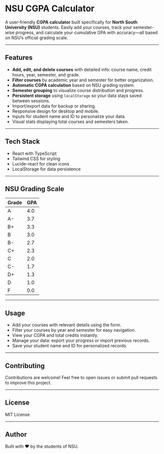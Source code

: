 # NSU CGPA Calculator

A user-friendly **CGPA calculator** built specifically for **North South University (NSU)** students. Easily add your courses, track your semester-wise progress, and calculate your cumulative GPA with accuracy—all based on NSU’s official grading scale.

---

## Features

* **Add, edit, and delete courses** with detailed info: course name, credit hours, year, semester, and grade.
* **Filter courses** by academic year and semester for better organization.
* **Automatic CGPA calculation** based on NSU grading system.
* **Semester grouping** to visualize course distribution and progress.
* **Persistent storage** using `localStorage` so your data stays saved between sessions.
* Import/export data for backup or sharing.
* Responsive design for desktop and mobile.
* Inputs for student name and ID to personalize your data.
* Visual stats displaying total courses and semesters taken.

---

## Tech Stack

* React with TypeScript
* Tailwind CSS for styling
* Lucide-react for clean icons
* LocalStorage for data persistence

---

## NSU Grading Scale

| Grade | GPA |
| ----- | --- |
| A     | 4.0 |
| A-    | 3.7 |
| B+    | 3.3 |
| B     | 3.0 |
| B-    | 2.7 |
| C+    | 2.3 |
| C     | 2.0 |
| C-    | 1.7 |
| D+    | 1.3 |
| D     | 1.0 |
| F     | 0.0 |

---

## Usage

* Add your courses with relevant details using the form.
* Filter your courses by year and semester for easy navigation.
* View your CGPA and total credits instantly.
* Manage your data: export your progress or import previous records.
* Save your student name and ID for personalized records.

---

## Contributing

Contributions are welcome! Feel free to open issues or submit pull requests to improve this project.

---

## License

MIT License

---

## Author

Built with ❤️ by the students of NSU.
